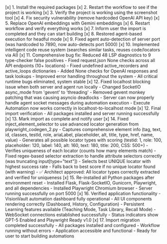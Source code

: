 [x] 1. Install the required packages
[x] 2. Restart the workflow to see if the project is working
[x] 3. Verify the project is working using the screenshot tool
[x] 4. Fix security vulnerability (remove hardcoded OpenAI API key)
[x] 5. Replace OpenAI embeddings with Gemini embeddings
[x] 6. Restart workflow and verify everything works
[x] 7. Inform user the import is completed and they can start building
[x] 8. Restored agent-based execution for headful mode
[x] 9. Fixed agent auto-detection of server port (was hardcoded to 7890, now auto-detects port 5000)
[x] 10. Implemented intelligent code reuse system (searches similar tasks, reuses code/locators via AI)
[x] 11. Comprehensive bug fix: Reduced 48 LSP diagnostics to 9 type-checker false positives
    - Fixed request.json None checks across all API endpoints (10+ locations)
    - Fixed undefined active_recorders and active_loops dictionaries
    - Added None checks for OpenAI responses and task lookups
    - Improved error handling throughout the system
    - All critical runtime bugs eliminated, system stable
[x] 12. Fixed localhost blocking issue when both server and agent run locally
    - Changed SocketIO async_mode from 'gevent' to 'threading'
    - Removed gevent monkey patching that was causing asyncio deadlocks
    - Server can now properly handle agent socket messages during automation execution
    - Execute Automation now works correctly in localhost-to-localhost mode
[x] 12. Final import verification - All packages installed and server running successfully
[x] 13. Mark import as complete and notify user
[x] 14. Fixed inject_element_selector to use advanced locator generation from playwright_codegen_2.py
    - Captures comprehensive element info (tag, text, id, classes, testId, role, ariaLabel, placeholder, alt, title, type, href, name, value)
    - Generates all possible locator types with scoring (testid: 1, role: 100, placeholder: 120, label: 140, alt: 160, text: 180, title: 200, CSS: 500+)
    - Verifies uniqueness of each locator (counts how many elements match)
    - Fixed regex-based selector extraction to handle attribute selectors correctly (was truncating input[type="text"])
    - Selects best UNIQUE locator with highest success rate
    - Falls back to best score if no unique locator found (with warning)
    - ✅ Architect approved: All locator types correctly extracted and verified for uniqueness
[x] 15. Re-installed all Python packages after environment reset
    - Installed Flask, Flask-SocketIO, Gunicorn, Playwright, and all dependencies
    - Installed Playwright Chromium browser
    - Server running successfully on port 5000
[x] 16. Verified application functionality
    - VisionVault automation dashboard fully operational
    - All UI components rendering correctly (Dashboard, History, Configuration)
    - Persistent Learning features available (Teaching Mode, Task Library, Recall Mode)
    - WebSocket connections established successfully
    - Status indicators show GPT-5 Enabled and Playwright Ready v1.0
[x] 17. Import migration completed successfully
    - All packages installed and configured
    - Workflow running without errors
    - Application accessible and functional
    - Ready for user to start building automations

